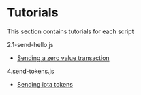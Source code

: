 # Tutorials

This section contains tutorials for each script

2.1-send-hello.js
  - [Sending a zero value transaction](2.1-send-hello.md)
  
4.send-tokens.js
  - [Sending iota tokens](4.send-tokens.md)
